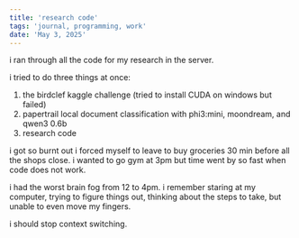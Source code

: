 ```yaml
---
title: 'research code'
tags: 'journal, programming, work'
date: 'May 3, 2025'
---
```


i ran through all the code for my research in the server.

i tried to do three things at once:

1. the birdclef kaggle challenge (tried to install CUDA on windows but failed)
2. papertrail local document classification with phi3:mini, moondream, and qwen3 0.6b
3. research code

i got so burnt out i forced myself to leave to buy groceries 30 min before all the shops close. i wanted to go gym at 3pm but time went by so fast when code does not work.

i had the worst brain fog from 12 to 4pm. i remember staring at my computer, trying to figure things out, thinking about the steps to take, but unable to even move my fingers.

i should stop context switching.
